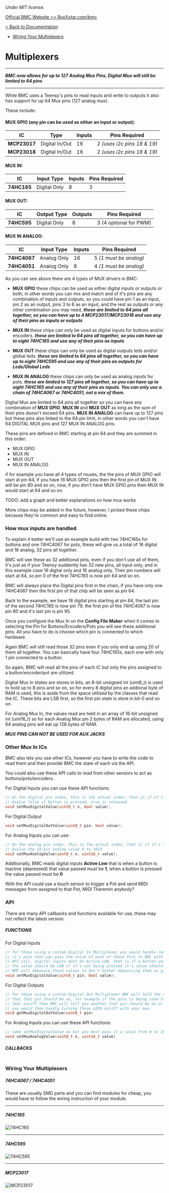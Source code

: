 *Under MIT license.*

[Official BMC Website >> RoxXxtar.com/bmc](https://www.roxxxtar.com/bmc)

[< Back to Documentation](README.md)

- [Wiring Your Multiplexers](#wiring-your-multiplexers)

# Multiplexers
***********************************************
***BMC now allows for up to 127 Analog Mux Pins, Digital Mux will still be limited to 64 pins***
***********************************************

While BMC uses a Teensy's pins to read inputs and write to outputs it also has support for up 64 Mux pins (127 analog mux).

These include:

#### MUX GPIO (any pin can be used as either an input or output):
IC | Type | Inputs | Pins Required
-|-|-|-
**MCP23017** | Digital In/Out | 16 | 2 *(uses i2c pins 18 & 19)*
**MCP23018** | Digital In/Out | 16 | 2 *(uses i2c pins 18 & 19)*

#### MUX IN:

IC | Input Type | Inputs | Pins Required
-|-|-|-
**74HC165** | Digital Only | 8 | 3

#### MUX OUT:

IC | Output Type | Outputs | Pins Required
-|-|-|-
**74HC595** | Digital Only | 8 | 3 (4 optional for PWM)

#### MUX IN ANALOG:

IC | Input Type | Inputs | Pins Required
-|-|-|-
**74HC4067** | Analog Only | 16 | 5 *(1 must be analog)*
**74HC4051** | Analog Only | 8 | 4 *(1 must be analog)*


As you can see above there are 4 types of MUX drivers in BMC:

* **MUX GPIO** these chips can be used as either digital inputs or outputs or both, in other words you can mix and match and of it's pins are any combination of inputs and outputs, so you could have pin 1 as an input, pin 2 as an output, pins 3 to 6 as an input, and the rest as outputs or any other combination you may need, ***these are limited to 64 pins all together, so you can have up to 4 MCP23017/MCP23018 and use any of their pins as inputs or outputs***

* **MUX IN** these chips can only be used as digital inputs for buttons and/or encoders. ***these are limited to 64 pins all together, so you can have up to eight 74HC165 and use any of their pins as inputs***

* **MUX OUT** these chips can only be used as digital outputs leds and/or global leds. ***these are limited to 64 pins all together, so you can have up to eight 74HC595 and use any of their pins as outputs for Leds/Global Leds***

* **MUX IN ANALOG** these chips can only be used as analog inputs for pots. ***these are limited to 127 pins all together, so you can have up to eight 74HC165 and use any of their pins as inputs. You can only use a chain of 74HC4067 or 74HC4051, not a mix of them.***

Digital Mux are limited to 64 pins all together so you can have any combination of **MUX GPIO**, **MUX IN** and **MUX OUT** as long as the sum of their pins doesn't exceed 64 pins. **MUX IN ANALOG** can have up to 127 pins but these pins also linked to the 64 pin limit, in other words you can't have 64 DIGITAL MUX pins and 127 MUX IN ANALOG pins.

These pins are defined in BMC starting at pin 64 and they are summed in this order:

* MUX GPIO
* MUX IN
* MUX OUT
* MUX IN ANALOG

if for example you have all 4 types of muxes, the the pins of MUX GPIO will start at pin 64, if you have 16 MUX GPIO pins then the first pin of MUX IN will be pin 80 and so on, now, if you don't have MUX GPIO pins then MUX IN would start at 64 and so on.

TODO: add a graph and better explanations on how mux works

More chips may be added in the future, however, I picked these chips because they're common and easy to find online.

### How mux inputs are handled
To explain it better we'll use an example build with two 74HC165s for buttons and one 74HC4067 for pots, these will give us a total of 16 digital and 16 analog, 32 pins all together.

BMC will see these as 32 additional pins, even if you don't use all of them, it's just as if your Teensy suddently has 32 new pins, all input only, and in this example case 16 digital only and 16 analog only. Their pin numbers will start at 64, so pin 0 of the first 74HC165 is now pin 64 and so on.

BMC will always place the Digital pins first in the chain, if you have only one 74HC4067 then the first pin of that chip will be seen as pin 64.

Back to the example, we have 16 digital pins starting at pin 64, the last pin of the second 74HC165 is now pin 79, the first pin of the 74HC4067 is now pin 80 and it's last pin is pin 95.

Once you configure the Mux In on the **Config File Maker** when it comes to selecting the Pin for Buttons/Encoders/Pots you will see these additional pins. All you have to do is choose which pin is connected to which hardware.

Again BMC will still read those 32 pins even if you only end up using 20 of them all together. You can basically have four 74HC165s, each one with only 1 pin connected to a button.

So again, BMC will read all the pins of each IC but only the pins assigned to a button/encoder/pot are utilized.

Digital Mux In states are stores in bits, an 8-bit unsigned int (uint8_t) is used to hold up to 8 pins and so on, so for every 8 digital pins an addional byte of RAM is used, this is aside from the space utilized by the classes that read the IC. These bits are LSB first, so the first pin state is store in bit-0 and so on.

For Analog Mux In, the values read are held in an array of 16-bit unsigned int (uint16_t) so for each Analog Mux pin 2 bytes of RAM are allocated, using 64 analog pins will eat up 128 bytes of RAM.

***MUX PINS CAN NOT BE USED FOR AUX JACKS***

### Other Mux In ICs
BMC also lets you use other ICs, however you have to write the code to read them and then provide BMC the state of each via the API.

You could also use these API calls to read from other sensors to act as buttons/pots/encoders.

For Digital Inputs you can use these API functions:

```c++
// @n the digital pin index, this is the actual index, that is if it's the very first digital pin, n will be 0
// @value false if button is pressed, true is released
void setMuxDigitalValue(uint8_t n, bool value);
```

For Digital Output
```c++
void setMuxDigitalOutValue(uint8_t pin, bool value);
```

For Analog Inputs you can use:

```c++
// @n the analog pin index, this is the actual index, that is if it's the very first analog pin, n will be 0
// @value the 10-bit analog value 0 to 1023
void setMuxAnalogValue(uint8_t n, uint16_t value);
```


Additionally, BMC reads digital inputs **Active Low** that is when a button is inactive (depressed) that value passed must be **1**, when a button is pressed the value passed must be **0**

With the API could use a touch sensor to trigger a Pot and send MIDI messages from assigned to that Pot, MIDI Theremin anybody?

### API
There are many API callbacks and functions available for use, these may not reflect the latest version.

##### FUNCTIONS

For Digital Inputs
```c++
// for those using a custom Digital In Multiplexer you would handle reading
// it's pins then you pass the value of each of those Pins to BMC with this
// API call, digital inputs must be Active LOW, that is if a button was pressed
// the value should be LOW if it's not being pressed it's value should be HIGH
// BMC will debounce these values so don't bother debouncing them on your own.
void setMuxDigitalValue(uint8_t pin, bool value);
```

For Digital Outputs
```c++
// for those using a custom Digital Out Multiplexer BMC will hold the state
// that that pin should be at, for example if the pins is being used to turn
// leds on/off then BMC will tell you weather that pin should be on or off
// you would then handle turning those LEDS on/off with your mux.
void getMuxDigitalOutValue(uint8_t pin)
```

For Analog Inputs you can use these API functions:

```c++
// same setMuxDigitalValue as but you must pass it a value from 0 to 1024.
void setMuxAnalogValue(uint8_t n, uint16_t value)
```


##### CALLBACKS
```c++
```

### Wiring Your Multiplexers

##### 74HC4067 / 74HC4051
These are usually SMD parts and you can find modules for cheap, you would have to follow the wiring instruction of your module.
***********************************************
##### 74HC165
![74HC165](../images/74HC165-Wiring.jpg)
***********************************************
##### 74HC595
![74HC595](../images/74HC595-Wiring.jpg)
***********************************************
##### MCP23017
![MCP23017](../images/MCP23017-Wiring.jpg)
